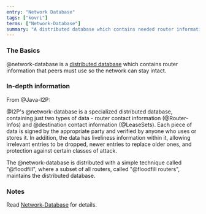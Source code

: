 ```yaml
---
entry: "Network Database"
tags: ["kovri"]
terms: ["Network-Database"]
summary: "A distributed database which contains needed router information so the network can stay intact"
---
```


### The Basics

@network-database is a [distributed database](https://en.wikipedia.org/wiki/Distributed_database) which contains router information that peers must use so the network can stay intact.

### In-depth information

From @Java-I2P:

>
@I2P's @network-database is a specialized distributed database, containing just two types of data - router contact information (@Router-Infos) and @destination contact information (@LeaseSets). Each piece of data is signed by the appropriate party and verified by anyone who uses or stores it. In addition, the data has liveliness information within it, allowing irrelevant entries to be dropped, newer entries to replace older ones, and protection against certain classes of attack.

>
The @network-database is distributed with a simple technique called "@floodfill", where a subset of all routers, called "@floodfill routers", maintains the distributed database.

### Notes

Read [Network-Database](https://geti2p.net/en/docs/how/network-database) for details.

